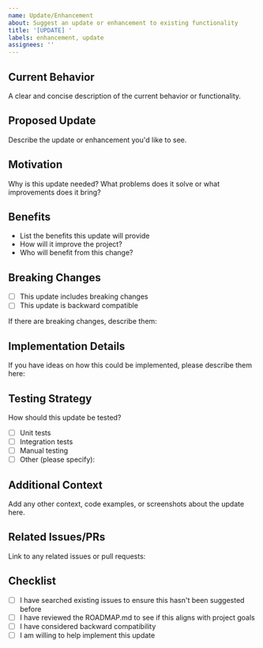 ```yaml
---
name: Update/Enhancement
about: Suggest an update or enhancement to existing functionality
title: '[UPDATE] '
labels: enhancement, update
assignees: ''
---
```


## Current Behavior
A clear and concise description of the current behavior or functionality.

## Proposed Update
Describe the update or enhancement you'd like to see.

## Motivation
Why is this update needed? What problems does it solve or what improvements does it bring?

## Benefits
- List the benefits this update will provide
- How will it improve the project?
- Who will benefit from this change?

## Breaking Changes
- [ ] This update includes breaking changes
- [ ] This update is backward compatible

If there are breaking changes, describe them:

## Implementation Details
If you have ideas on how this could be implemented, please describe them here:

## Testing Strategy
How should this update be tested?
- [ ] Unit tests
- [ ] Integration tests
- [ ] Manual testing
- [ ] Other (please specify):

## Additional Context
Add any other context, code examples, or screenshots about the update here.

## Related Issues/PRs
Link to any related issues or pull requests:

## Checklist
- [ ] I have searched existing issues to ensure this hasn't been suggested before
- [ ] I have reviewed the ROADMAP.md to see if this aligns with project goals
- [ ] I have considered backward compatibility
- [ ] I am willing to help implement this update
